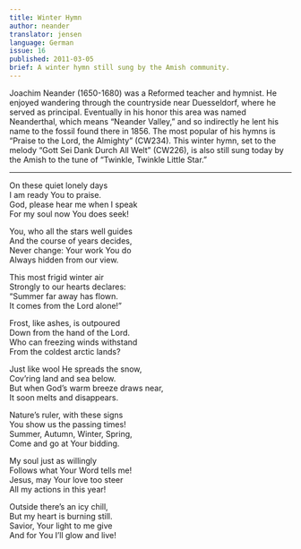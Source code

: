 ```yaml
---
title: Winter Hymn
author: neander
translator: jensen
language: German
issue: 16
published: 2011-03-05
brief: A winter hymn still sung by the Amish community.
---
```


Joachim Neander (1650-1680) was a Reformed teacher and hymnist. He enjoyed wandering through the countryside near Duesseldorf, where he served as principal. Eventually in his honor this area was named Neanderthal, which means “Neander Valley,” and so indirectly he lent his name to the fossil found there in 1856. The most popular of his hymns is “Praise to the Lord, the Almighty” (CW234). This winter hymn, set to the melody “Gott Sei Dank Durch All Welt” (CW226), is also still sung today by the Amish to the tune of “Twinkle, Twinkle Little Star.”

---

On these quiet lonely days  
I am ready You to praise.  
God, please hear me when I speak  
For my soul now You does seek!  

You, who all the stars well guides  
And the course of years decides,  
Never change: Your work You do  
Always hidden from our view.  

This most frigid winter air  
Strongly to our hearts declares:  
“Summer far away has flown.  
It comes from the Lord alone!”  

Frost, like ashes, is outpoured  
Down from the hand of the Lord.  
Who can freezing winds withstand  
From the coldest arctic lands?  

Just like wool He spreads the snow,  
Cov’ring land and sea below.  
But when God’s warm breeze draws near,  
It soon melts and disappears.  

Nature’s ruler, with these signs  
You show us the passing times!  
Summer, Autumn, Winter, Spring,  
Come and go at Your bidding.  

My soul just as willingly  
Follows what Your Word tells me!  
Jesus, may Your love too steer  
All my actions in this year!  

Outside there’s an icy chill,  
But my heart is burning still.  
Savior, Your light to me give  
And for You I’ll glow and live!